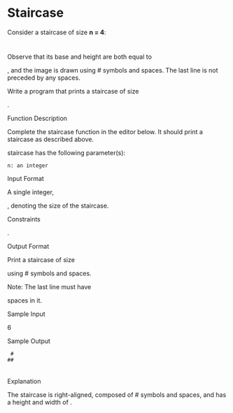 # Staircase

Consider a staircase of size **n = 4**:

   #
  ##
 ###
####

Observe that its base and height are both equal to

, and the image is drawn using # symbols and spaces. The last line is not preceded by any spaces.

Write a program that prints a staircase of size

.

Function Description

Complete the staircase function in the editor below. It should print a staircase as described above.

staircase has the following parameter(s):

    n: an integer

Input Format

A single integer,

, denoting the size of the staircase.

Constraints

.

Output Format

Print a staircase of size

using # symbols and spaces.

Note: The last line must have

spaces in it.

Sample Input

6 

Sample Output

     #
    ##
   ###
  ####
 #####
######

Explanation

The staircase is right-aligned, composed of # symbols and spaces, and has a height and width of
.
